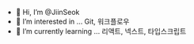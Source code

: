 - 👋 Hi, I’m @JiinSeok
- 👀 I’m interested in ... Git, 워크플로우
- 🌱 I’m currently learning ... 리액트, 넥스트, 타입스크립트

<!---
- 💞️ I’m looking to collaborate on ... 
- 📫 How to reach me ... 
- 😄 Pronouns: ... JI-IN
- ⚡ Fun fact: ...
JiinSeok/JiinSeok is a ✨ special ✨ repository because its `README.md` (this file) appears on your GitHub profile.
You can click the Preview link to take a look at your changes.
--->
